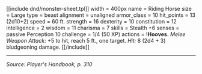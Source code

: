 <div class="monster-include" markdown="1">

[[include dnd/monster-sheet.tpl]]
width = 400px
name = Riding Horse
size = Large
type = beast
alignment = unaligned
armor_class = 10
hit_points = 13 (2d10+2)
speed = 60 ft.
strength = 16
dexterity = 10
constitution = 12
intelligence = 2
wisdom = 11
charisma = 7
skills = Stealth +6
senses = passive Perception 10
challenge = 1/4 (50 XP)
actions = !**Hooves.** *Melee Weapon Attack:* +5 to hit, reach 5 ft., one target. *Hit:* 8 (2d4 + 3) bludgeoning damage.
[[/include]]

</div>

----

*Source: Player's Handbook, p. 310*
